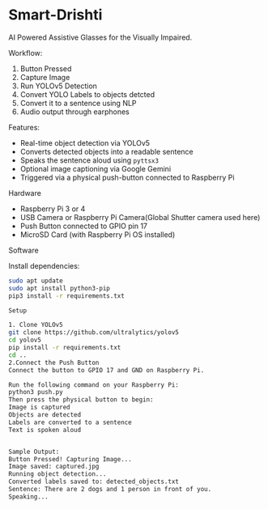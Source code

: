 # Smart-Drishti
AI Powered Assistive Glasses for the Visually Impaired. 

Workflow:

1. Button Pressed
2. Capture Image
3. Run YOLOv5 Detection
4. Convert YOLO Labels to objects detcted
5. Convert it to a sentence using NLP
6. Audio output through earphones


Features:

- Real-time object detection via YOLOv5
- Converts detected objects into a readable sentence
- Speaks the sentence aloud using `pyttsx3`
- Optional image captioning via Google Gemini
- Triggered via a physical push-button connected to Raspberry Pi

Hardware

- Raspberry Pi 3 or 4
- USB Camera or Raspberry Pi Camera(Global Shutter camera used here)
- Push Button connected to GPIO pin 17
- MicroSD Card (with Raspberry Pi OS installed)

Software

Install dependencies:

```bash
sudo apt update
sudo apt install python3-pip
pip3 install -r requirements.txt

Setup

1. Clone YOLOv5
git clone https://github.com/ultralytics/yolov5
cd yolov5
pip install -r requirements.txt
cd ..
2.Connect the Push Button
Connect the button to GPIO 17 and GND on Raspberry Pi.

Run the following command on your Raspberry Pi:
python3 push.py
Then press the physical button to begin:
Image is captured
Objects are detected
Labels are converted to a sentence
Text is spoken aloud


Sample Output: 
Button Pressed! Capturing Image...
Image saved: captured.jpg
Running object detection...
Converted labels saved to: detected_objects.txt
Sentence: There are 2 dogs and 1 person in front of you.
Speaking...

